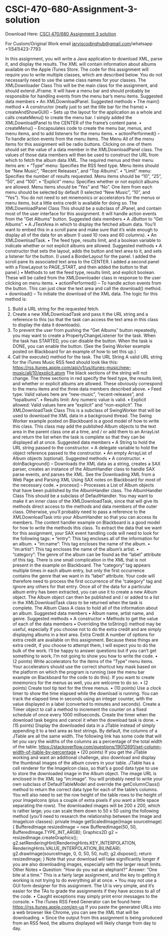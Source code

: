 # CSCI-470-680-Assignment-3-solution

Download Here: [CSCI 470/680 Assignment 3 solution](https://jarviscodinghub.com/assignment/csci-470-680-assignment-3-solution/)

For Custom/Original Work email jarviscodinghub@gmail.com/whatsapp +1(541)423-7793

In this assignment, you will write a Java application to download XML, parse it, and display the
results. The XML will contain information about albums available on the Apple iTunes Store.
The code for this assignment will require you to write multiple classes, which are described below.
You do not necessarily need to use the same class names for your classes.
The XMLDownloader Class
This will be the main class for the assignment, and should extend JFrame. It will have a menu bar
and should probably be responsible for handling events from the menu bar’s menu items.
Suggested data members
• An XMLDownloadPanel.
Suggested methods
• The main() method
• A constructor (really just to set the title bar for the frame)
• createAndShowGUI() – Sets up the layout for the application as a whole and calls
createMenu() to create the menu bar. I simply added the XMLDownloadPanel to the
CENTER of the frame’s content pane.
• createMenu() – Encapsulates code to create the menu bar, menus, and menu items, and to
add listeners for the menu items.
• actionPerformed() – To handle action events from the menu items.
The Menu
All of the menu items for this assignment will be radio buttons. Clicking on one of them should set the
value of a data member in the XMLDownloadPanel class. The values of those data members will
then be used to construct the URL from which to fetch the album data XML.
The required menus and their menu items are:
• “Type” menu: Specifies the RSS feed type. Menu items should be “New Music”, “Recent
Releases”, and “Top Albums”.
• “Limit” menu: Specifies the number of results requested. Menu items should be “10”, “25”, “50”,
and “100”.
• “Explicit” menu: Specifies whether or not explicit albums are allowed. Menu items should be
“Yes” and “No”.
One item from each menu should be selected by default (I selected “New Music”, “10”, and “Yes”).
You do not need to set mnemonics or accelerators for the menus or menu items, but a little extra
credit is available for doing so.
The XMLDownloadPanel Class
This should be a subclass of JPanel, and contain most of the user interface for this assignment. It
will handle action events from the “Get Albums” button.
Suggested data members
• A JButton to “Get Albums”.
• A JTextArea in which to display the fetched album data. You’ll want to embed this in a scroll
pane and make sure that it’s wide enough to display all of the data for an album (I used 10
rows and 60 columns).
• An XMLDownloadTask.
• The feed type, results limit, and a boolean variable to indicate whether or not explicit albums
are allowed.
Suggested methods
• A constructor that sets the layout, adds the button and text area to it, and sets a listener for the
button. (I used a BorderLayout for the panel. I added the scroll pane its associated text area
to the CENTER. I added a second panel with a FlowLayout to PAGE_START, and then added
the button to that panel.)
• Methods to set the feed type, results limit, and explicit boolean. These will be called from the
XMLDownloader class in response to the user clicking on menu items.
• actionPerformed() – To handle action events from the button. This can just clear the text
area and call the download() method.
• download() – To initiate the download of the XML data. The logic for this method is:
1. Build a URL string for the requested fetch.
2. Create a new XMLDownloadTask and pass it the URL string and a reference to this (so
that the task can access the text area in this class to display the data it downloads).
3. To prevent the user from pushing the “Get Albums” button repeatedly, you may want to
create a PropertyChangeListener for the task. When the task has STARTED, you can
disable the button. When the task is DONE, you can enable the button. (See the Swing
Worker example posted on Blackboard for an example of how to set this up.)
4. Call the execute() method for the task.
The URL String
A valid URL string for the iTunes Music RSS feed should look like this:
https://rss.itunes.apple.com/api/v1/us/itunes-music/new-music/all/10/explicit.atom
The black sections of the string will not change. The three sections in red specify the feed type, the
results limit, and whether or explicit albums are allowed. These obviously correspond to the menu
items and the three data members described above.
• Feed type: Valid values here are “new-music”, “recent-releases”, and “topalbums”.
• Results limit: Any numeric value is valid.
• Explicit allowed: Valid values here are “explicit” and “non-explicit”.
The XMLDownloadTask Class
This is a subclass of SwingWorker that will be used to download the XML data in a background
thread. The Swing Worker example posted on Blackboard is a good model of how to write this class.
This class may add the published Album objects to the text area in the parent class one at a time, and
/ or add them to an ArrayList and return the list when the task is complete so that they can be
displayed all at once.
Suggested data members
• A String to hold the URL string passed to the constructor.
• A delegate variable to hold the object reference passed to the constructor.
• An empty ArrayList of Album objects (optional).
Suggested methods
• A constructor.
• doInBackground() – Downloads the XML data as a string, creates a SAX parser, creates
an instance of the AlbumHandler class to handle SAX parse events, and parses the XML.
See the Downloading XML from a Web Page and Parsing XML Using SAX notes on
Blackboard for most of the necessary code.
• process() – Processes a List of Album objects that have been published by the
AlbumHandler class.
The AlbumHandler Class
This should be a subclass of DefaultHandler. You may want to make it an inner class of the
XMLDownloadTask, since that will give its methods direct access to the methods and data members
of the outer class. Otherwise, you’ll probably need to pass a reference to the XMLDownloadTask into
your AlbumHandler so that you can access its members.
The content handler example on Blackboard is a good model for how to write the methods this class.
To extract the data that we want for this assignment, your SAX event handling code will need to look
for the following tags:
• “entry”: This tag encloses all of the information for an album.
• “im:name”: This tag encloses the name of the album.
• “im:artist”: This tag encloses the name of the album’s artist.
• “category”: The genre of the album can be found as the “label” attribute of this tag.
There is one small complication in the XML that is not present in the example on Blackboard. The
“category” tag appears multiple times in each album entry, but only the first occurrence contains
the genre that we want in its “label” attribute. Your code will therefore need to process the first
occurrence of the “category” tag and ignore any others for that entry.
Once all of the data for a particular album entry has been extracted, you can use it to create a new
Album object. The Album object can then be published and / or added to a list in the
XMLDownloadTask class to be returned when the task is complete.
The Album Class
A class to hold all of the information about an album.
Suggested data members
• Album name, artist name, and genre.
Suggested methods
• A constructor
• Methods to get the value of each of the data members
• Overriding the toString() method may be useful, especially if you choose not to do the
extra credit and are simply displaying albums in a text area.
Extra Credit
A number of options for extra credit are available on this assignment. Because these things are extra
credit, if you choose to attempt them, I will expect you to do the bulk of the work. I’ll be happy to
answer questions but if you can’t get something to work, I’m not going to show you how to write the
code.
• (2 points) Write accelerators for the items of the “Type” menu items. Your accelerators should
use the correct shortcut key mask based on the platform on which the program is running (see
the menu bar example on Blackboard for the code to do this). If you want to create mnemonics
for the menus as well, you are welcome to do so.
• (2 points) Create tool tip text for the three menus.
• (10 points) Use a clock timer to show the time elapsed while the download is running. You can
track the elapsed time in seconds using an integer counter, with the value displayed in a label
(converted to minutes and seconds). Create a Timer object to call a method to increment the
counter on a fixed schedule of once every 1000 milliseconds. Create the timer when the
download task begins and cancel it when the download task is done.
• (15 points) Display the downloaded data in a JTable instead of simply appending it to a text
area as text strings. By default, the columns of a JTable are all the same width. The following
link has some code that will let you vary the widths of the columns as a percentage of the total
width of the table:
https://stackoverflow.com/questions/19012691/set-column-width-of-jtable-by-percentage
• (20 points) If you get the JTable working and want an additional challenge, also download
and display the thumbnail images of the album covers in your table. JTable has a cell
renderer for the ImageIcon class, so that’s a good data type to use to store the downloaded
image in the Album object. The image URL is enclosed in the XML tag “im:image”. You will
probably need to write your own subclass of DefaultTableModel and override the
getColumnClass() method to return the correct data type for each of the table’s columns.
You will also need to set the row height of the table rows to the height of your ImageIcons (plus
a couple of extra pixels if you want a little space separating the rows). The downloaded images
will be 200 x 200, which is rather large; you can scale them down to 50 x 50 using the following
method (you’ll need to research the relationship between the Image and ImageIcon classes):
private Image getScaledImage(Image sourceImage) {
BufferedImage resizedImage = new BufferedImage(50, 50,
BufferedImage.TYPE_INT_ARGB);
Graphics2D g2 = resizedImage.createGraphics();
g2.setRenderingHint(RenderingHints.KEY_INTERPOLATION,
RenderingHints.VALUE_INTERPOLATION_BILINEAR);
g2.drawImage(sourceImage, 0, 0, 50, 50, null);
g2.dispose();
return resizedImage;
}
Note that your download will take significantly longer if you are also downloading images,
especially with the larger result limits.
Other Notes
• Question: “How do you eat an elephant?” Answer: “One bite at a time.” This is a fairly large
assignment, and the key to getting it working is not trying to do everything all at once.
• You may not use a GUI form designer for this assignment. The UI is very simple, and it’s
easier for the TAs to grade the assignments if they have access to all of the code.
• Caught exceptions may simply print error messages to the console.
• The iTunes RSS Feed Generator can be found here:
https://rss.itunes.apple.com/en-us
If you paste the generated URLs into a web browser like Chrome, you can see the XML that
will be downloading.
• Since the output from this assignment is being produced from an RSS feed, the albums
displayed will likely change from day to day.
